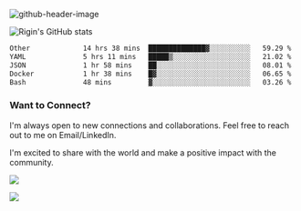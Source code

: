 
![github-header-image](https://github.com/riginoommen/riginoommen/assets/3840244/889cae65-df55-4cda-86cc-bf21bf1f2e96)

![Rigin's GitHub stats](https://github-readme-stats.vercel.app/api?username=riginoommen\&show_icons=true\&show=reviews,discussions_started,discussions_answered,prs_merged,prs_merged_percentage)


<!--START_SECTION:waka-->

```txt
Other             14 hrs 38 mins  ██████████████▓░░░░░░░░░░   59.29 %
YAML              5 hrs 11 mins   █████▒░░░░░░░░░░░░░░░░░░░   21.02 %
JSON              1 hr 58 mins    ██░░░░░░░░░░░░░░░░░░░░░░░   08.01 %
Docker            1 hr 38 mins    █▓░░░░░░░░░░░░░░░░░░░░░░░   06.65 %
Bash              48 mins         ▓░░░░░░░░░░░░░░░░░░░░░░░░   03.26 %
```

<!--END_SECTION:waka-->

### Want to Connect?

I'm always open to new connections and collaborations. Feel free to reach out to me on Email/LinkedIn.

I'm excited to share with the world and make a positive impact with the community.

![](https://komarev.com/ghpvc/?username=riginoommen)

![](https://hit.yhype.me/github/profile?user_id=3840244)

